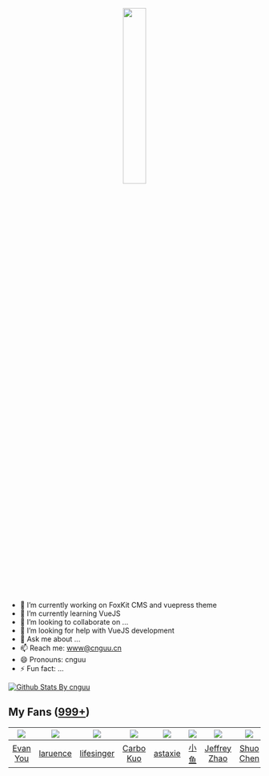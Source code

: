 <p align="center">
  <img src="https://cdn.jsdelivr.net/gh/cnguu/cnguu@master/hello-world.gif" width="30%">
</p>

- 🔭 I’m currently working on FoxKit CMS and vuepress theme
- 🌱 I’m currently learning VueJS
- 👯 I’m looking to collaborate on ...
- 🤔 I’m looking for help with VueJS development
- 💬 Ask me about ...
- 📫 Reach me: www@cnguu.cn
- 😄 Pronouns: cnguu
- ⚡ Fun fact: ...

[![Github Stats By cnguu](https://github-readme-stats.vercel.app/api?username=cnguu&show_icons=true&title_color=0366d6&icon_color=ffc83d&text_color=24292e&bg_color=fff)](https://github.com/anuraghazra/github-readme-stats)

## My Fans ([999+](https://github.com/cnguu?tab=followers))

| ![](https://avatars0.githubusercontent.com/u/499550?s=80&v=4) | ![](https://avatars1.githubusercontent.com/u/382813?s=80&v=4) | ![](https://avatars2.githubusercontent.com/u/97227?s=80&v=4) | ![](https://avatars0.githubusercontent.com/u/245270?s=80&v=4) | ![](https://avatars3.githubusercontent.com/u/233907?s=80&v=4) | ![](https://avatars2.githubusercontent.com/u/153183?s=80&v=4) | ![](https://avatars1.githubusercontent.com/u/98177?s=80&v=4) | ![](https://avatars0.githubusercontent.com/u/231074?s=80&v=4) |
| :-: | :-: | :-: | :-: | :-: | :-: | :-: | :-: |
| [Evan You](https://github.com/yyx990803) | [laruence](https://github.com/laruence) | [lifesinger](https://github.com/lifesinger) | [Carbo Kuo](https://github.com/BYVoid) | [astaxie](https://github.com/astaxie) | [小鱼](https://github.com/sofish) | [Jeffrey Zhao](https://github.com/JeffreyZhao) | [Shuo Chen](https://github.com/chenshuo) |
